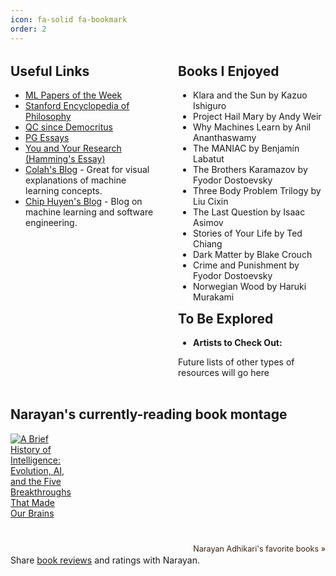```yaml
---
icon: fa-solid fa-bookmark
order: 2
---
```


<style>
  /* Hide the "Brain Food" heading */
  .dynamic-title {
    display: none;
  }

  .brain-food-container {
    display: flex;
    gap: 2rem;
    margin: 2rem 0;
  }

  .brain-food-container .column-left,
  .brain-food-container .column-right {
    flex: 1;
  }

  .brain-food-container h2 {
    margin-top: 0;
  }

  .brain-food-container ul {
    list-style-type: disc;
    padding-left: 1.5rem;
  }

  @media (max-width: 768px) {
    .brain-food-container {
      flex-direction: column;
    }
  }
</style>

<div class="brain-food-container">
  <div class="column-left">
    <h2>Useful Links</h2>
    <ul>
      <li><a href="https://github.com/dair-ai/ML-Papers-of-the-Week" target="_blank">ML Papers of the Week</a></li>
      <li><a href="https://plato.stanford.edu/index.html" target="_blank">Stanford Encyclopedia of Philosophy</a></li>
      <li><a href="https://www.scottaaronson.com/democritus" target="_blank">QC since Democritus</a></li>
      <li><a href="https://paulgraham.com/articles.html" target="_blank">PG Essays</a></li>
      <li><a href="https://gwern.net/doc/science/1986-hamming" target="_blank">You and Your Research (Hamming's Essay)</a></li>
      <li><a href="https://colah.github.io/" target="_blank">Colah's Blog</a> - Great for visual explanations of machine learning concepts.</li>
      <li><a href="https://huyenchip.com/blog/" target="_blank">Chip Huyen's Blog</a> - Blog on machine learning and software engineering.</li>
    </ul>
  </div>

  <div class="column-right">
    <h2>Books I Enjoyed</h2>
    <ul>
      <li>Klara and the Sun by Kazuo Ishiguro</li>
      <li>Project Hail Mary by Andy Weir</li>
      <li>Why Machines Learn by Anil Ananthaswamy</li>
      <li>The MANIAC by Benjamín Labatut</li>
      <li>The Brothers Karamazov by Fyodor Dostoevsky</li>
      <li>Three Body Problem Trilogy by Liu Cixin</li>
      <li>The Last Question by Isaac Asimov</li>
      <li>Stories of Your Life by Ted Chiang</li>
      <li>Dark Matter by Blake Crouch</li>
      <li>Crime and Punishment by Fyodor Dostoevsky</li>
      <li>Norwegian Wood by Haruki Murakami</li>
    </ul>
    <h2>To Be Explored</h2>
    <ul>
      <li><strong>Artists to Check Out:</strong></li>
    </ul>
    <p>Future lists of other types of resources will go here</p>
  </div>
</div>

<style type="text/css" media="screen">
  .gr_grid_container {
    /* customize grid container div here. eg: width: 500px; */
  }

  .gr_grid_book_container {
    /* customize book cover container div here */
    float: left;
    width: 98px;
    height: 160px;
    padding: 0px 0px;
    overflow: hidden;
  }
</style>
<div id="gr_grid_widget_1737865306">
  <!-- Show static html as a placeholder in case js is not enabled - javascript include will override this if things work -->
    <h2>
      <a style="text-decoration: none;" rel="nofollow" href="https://www.goodreads.com/review/list/15877994-narayan-adhikari?shelf=currently-reading&utm_medium=api&utm_source=grid_widget">Narayan's currently-reading book montage</a>
    </h2>
    <div class="gr_grid_container">
      <div class="gr_grid_book_container">
        <a title="A Brief History of Intelligence: Evolution, AI, and the Five Breakthroughs That Made Our Brains" rel="nofollow" href="https://www.goodreads.com/book/show/62050269-a-brief-history-of-intelligence">
          <img alt="A Brief History of Intelligence: Evolution, AI, and the Five Breakthroughs That Made Our Brains" border="0" src="https://i.gr-assets.com/images/S/compressed.photo.goodreads.com/books/1678219676l/62050269._SX98_.jpg" />
        </a>
      </div>
      <br style="clear: both"/><br/>
      <a class="gr_grid_branding" style="font-size: .9em; color: #382110; text-decoration: none; float: right; clear: both" rel="nofollow" href="https://www.goodreads.com/user/show/15877994-narayan-adhikari">Narayan Adhikari's favorite books »</a>
      <noscript><br/>Share <a rel="nofollow" href="/">book reviews</a> and ratings with Narayan.</noscript>
    </div>
</div>
<script src="https://www.goodreads.com/review/grid_widget/15877994.Narayan's%20currently-reading%20book%20montage?cover_size=medium&hide_link=&hide_title=&num_books=1&order=d&shelf=currently-reading&sort=date_started&widget_id=1737865306" type="text/javascript" charset="utf-8"></script>
